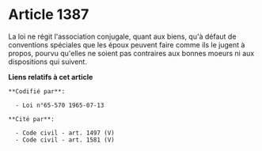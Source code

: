 # Article 1387

La loi ne régit l'association conjugale, quant aux biens, qu'à défaut de conventions spéciales que les époux peuvent faire
comme ils le jugent à propos, pourvu qu'elles ne soient pas contraires aux bonnes moeurs ni aux dispositions qui suivent.

**Liens relatifs à cet article**

	**Codifié par**:

	  - Loi n°65-570 1965-07-13

	**Cité par**:

	  - Code civil - art. 1497 (V)
	  - Code civil - art. 1581 (V)
